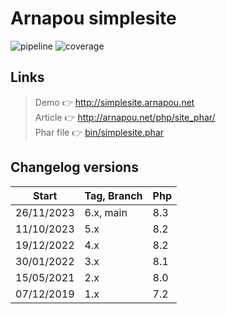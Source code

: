 Arnapou simplesite
====================

![pipeline](https://gitlab.com/arnapou/simplesite/badges/main/pipeline.svg)
![coverage](https://gitlab.com/arnapou/simplesite/badges/main/coverage.svg?job=test%3A%20%5B8.3%5D)


Links
--------------------

> Demo 👉️ http://simplesite.arnapou.net <br>
> Article 👉️ http://arnapou.net/php/site_phar/ <br>
> Phar file 👉️ [bin/simplesite.phar](bin/simplesite.phar)


Changelog versions
--------------------

| Start      | Tag, Branch | Php | 
|------------|-------------|-----|
| 26/11/2023 | 6.x, main   | 8.3 |
| 11/10/2023 | 5.x         | 8.2 |
| 19/12/2022 | 4.x         | 8.2 |
| 30/01/2022 | 3.x         | 8.1 |
| 15/05/2021 | 2.x         | 8.0 |
| 07/12/2019 | 1.x         | 7.2 |
